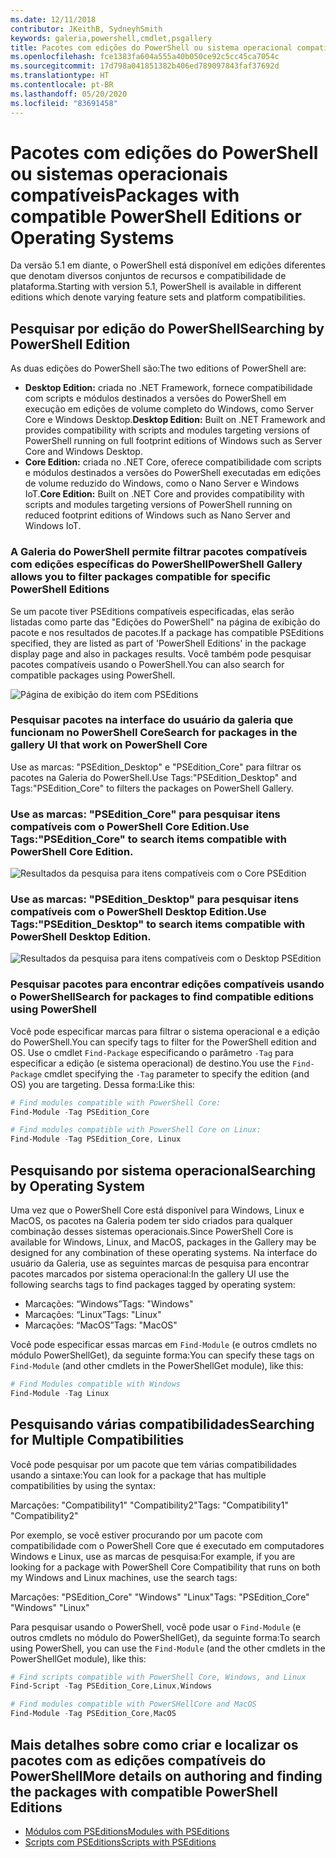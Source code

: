 ```yaml
---
ms.date: 12/11/2018
contributor: JKeithB, SydneyhSmith
keywords: galeria,powershell,cmdlet,psgallery
title: Pacotes com edições do PowerShell ou sistema operacional compatível
ms.openlocfilehash: fce1383fa604a555a40b050ce92c5cc45ca7054c
ms.sourcegitcommit: 17d798a041851382b406ed789097843faf37692d
ms.translationtype: HT
ms.contentlocale: pt-BR
ms.lasthandoff: 05/20/2020
ms.locfileid: "83691458"
---
```

# <a name="packages-with-compatible-powershell-editions-or-operating-systems"></a><span data-ttu-id="93966-103">Pacotes com edições do PowerShell ou sistemas operacionais compatíveis</span><span class="sxs-lookup"><span data-stu-id="93966-103">Packages with compatible PowerShell Editions or Operating Systems</span></span>

<span data-ttu-id="93966-104">Da versão 5.1 em diante, o PowerShell está disponível em edições diferentes que denotam diversos conjuntos de recursos e compatibilidade de plataforma.</span><span class="sxs-lookup"><span data-stu-id="93966-104">Starting with version 5.1, PowerShell is available in different editions which denote varying feature sets and platform compatibilities.</span></span>

## <a name="searching-by-powershell-edition"></a><span data-ttu-id="93966-105">Pesquisar por edição do PowerShell</span><span class="sxs-lookup"><span data-stu-id="93966-105">Searching by PowerShell Edition</span></span>

<span data-ttu-id="93966-106">As duas edições do PowerShell são:</span><span class="sxs-lookup"><span data-stu-id="93966-106">The two editions of PowerShell are:</span></span>

- <span data-ttu-id="93966-107">**Desktop Edition:** criada no .NET Framework, fornece compatibilidade com scripts e módulos destinados a versões do PowerShell em execução em edições de volume completo do Windows, como Server Core e Windows Desktop.</span><span class="sxs-lookup"><span data-stu-id="93966-107">**Desktop Edition:** Built on .NET Framework and provides compatibility with scripts and modules targeting versions of PowerShell running on full footprint editions of Windows such as Server Core and Windows Desktop.</span></span>
- <span data-ttu-id="93966-108">**Core Edition:** criada no .NET Core, oferece compatibilidade com scripts e módulos destinados a versões do PowerShell executadas em edições de volume reduzido do Windows, como o Nano Server e Windows IoT.</span><span class="sxs-lookup"><span data-stu-id="93966-108">**Core Edition:** Built on .NET Core and provides compatibility with scripts and modules targeting versions of PowerShell running on reduced footprint editions of Windows such as Nano Server and Windows IoT.</span></span>

### <a name="powershell-gallery-allows-you-to-filter-packages-compatible-for-specific-powershell-editions"></a><span data-ttu-id="93966-109">A Galeria do PowerShell permite filtrar pacotes compatíveis com edições específicas do PowerShell</span><span class="sxs-lookup"><span data-stu-id="93966-109">PowerShell Gallery allows you to filter packages compatible for specific PowerShell Editions</span></span>

<span data-ttu-id="93966-110">Se um pacote tiver PSEditions compatíveis especificadas, elas serão listadas como parte das "Edições do PowerShell" na página de exibição do pacote e nos resultados de pacotes.</span><span class="sxs-lookup"><span data-stu-id="93966-110">If a package has compatible PSEditions specified, they are listed as part of 'PowerShell Editions' in the package display page and also in packages results.</span></span>
<span data-ttu-id="93966-111">Você também pode pesquisar pacotes compatíveis usando o PowerShell.</span><span class="sxs-lookup"><span data-stu-id="93966-111">You can also search for compatible packages using PowerShell.</span></span>

![Página de exibição do item com PSEditions](media/searching-by-compatibility/packagedisplaypagewithpseditions.PNG)

### <a name="search-for-packages-in-the-gallery-ui-that-work-on-powershell-core"></a><span data-ttu-id="93966-113">Pesquisar pacotes na interface do usuário da galeria que funcionam no PowerShell Core</span><span class="sxs-lookup"><span data-stu-id="93966-113">Search for packages in the gallery UI that work on PowerShell Core</span></span>

<span data-ttu-id="93966-114">Use as marcas: "PSEdition_Desktop" e "PSEdition_Core" para filtrar os pacotes na Galeria do PowerShell.</span><span class="sxs-lookup"><span data-stu-id="93966-114">Use Tags:"PSEdition_Desktop" and Tags:"PSEdition_Core" to filters the packages on PowerShell Gallery.</span></span>

### <a name="use-tagspsedition_core-to-search-items-compatible-with-powershell-core-edition"></a><span data-ttu-id="93966-115">Use as marcas: "PSEdition_Core" para pesquisar itens compatíveis com o PowerShell Core Edition.</span><span class="sxs-lookup"><span data-stu-id="93966-115">Use Tags:"PSEdition_Core" to search items compatible with PowerShell Core Edition.</span></span>

![Resultados da pesquisa para itens compatíveis com o Core PSEdition](media/searching-by-compatibility/searchresultswithpseditions.PNG)

### <a name="use-tagspsedition_desktop-to-search-items-compatible-with-powershell-desktop-edition"></a><span data-ttu-id="93966-117">Use as marcas: "PSEdition_Desktop" para pesquisar itens compatíveis com o PowerShell Desktop Edition.</span><span class="sxs-lookup"><span data-stu-id="93966-117">Use Tags:"PSEdition_Desktop" to search items compatible with PowerShell Desktop Edition.</span></span>

![Resultados da pesquisa para itens compatíveis com o Desktop PSEdition](media/searching-by-compatibility/searchresultswithpseditionsdesktop.PNG)

### <a name="search-for-packages-to-find-compatible-editions-using-powershell"></a><span data-ttu-id="93966-119">Pesquisar pacotes para encontrar edições compatíveis usando o PowerShell</span><span class="sxs-lookup"><span data-stu-id="93966-119">Search for packages to find compatible editions using PowerShell</span></span>
<span data-ttu-id="93966-120">Você pode especificar marcas para filtrar o sistema operacional e a edição do PowerShell.</span><span class="sxs-lookup"><span data-stu-id="93966-120">You can specify tags to filter for the PowerShell edition and OS.</span></span>
<span data-ttu-id="93966-121">Use o cmdlet `Find-Package` especificando o parâmetro `-Tag` para especificar a edição (e sistema operacional) de destino.</span><span class="sxs-lookup"><span data-stu-id="93966-121">You use the `Find-Package` cmdlet specifying the `-Tag` parameter to specify the edition (and OS) you are targeting.</span></span>
<span data-ttu-id="93966-122">Dessa forma:</span><span class="sxs-lookup"><span data-stu-id="93966-122">Like this:</span></span>

```powershell
# Find modules compatible with PowerShell Core:
Find-Module -Tag PSEdition_Core

# Find modules compatible with PowerShell Core on Linux:
Find-Module -Tag PSEdition_Core, Linux
```

## <a name="searching-by-operating-system"></a><span data-ttu-id="93966-123">Pesquisando por sistema operacional</span><span class="sxs-lookup"><span data-stu-id="93966-123">Searching by Operating System</span></span>

<span data-ttu-id="93966-124">Uma vez que o PowerShell Core está disponível para Windows, Linux e MacOS, os pacotes na Galeria podem ter sido criados para qualquer combinação desses sistemas operacionais.</span><span class="sxs-lookup"><span data-stu-id="93966-124">Since PowerShell Core is available for Windows, Linux, and MacOS, packages in the Gallery may be designed for any combination of these operating systems.</span></span> <span data-ttu-id="93966-125">Na interface do usuário da Galeria, use as seguintes marcas de pesquisa para encontrar pacotes marcados por sistema operacional:</span><span class="sxs-lookup"><span data-stu-id="93966-125">In the gallery UI use the following searchs tags to find packages tagged by operating system:</span></span>

- <span data-ttu-id="93966-126">Marcações: “Windows”</span><span class="sxs-lookup"><span data-stu-id="93966-126">Tags: "Windows"</span></span>
- <span data-ttu-id="93966-127">Marcações: “Linux”</span><span class="sxs-lookup"><span data-stu-id="93966-127">Tags: "Linux"</span></span>
- <span data-ttu-id="93966-128">Marcações: “MacOS”</span><span class="sxs-lookup"><span data-stu-id="93966-128">Tags: "MacOS"</span></span>

<span data-ttu-id="93966-129">Você pode especificar essas marcas em `Find-Module` (e outros cmdlets no módulo PowerShellGet), da seguinte forma:</span><span class="sxs-lookup"><span data-stu-id="93966-129">You can specify these tags on `Find-Module` (and other cmdlets in the PowerShellGet module), like this:</span></span>

```powershell
# Find Modules compatible with Windows
Find-Module -Tag Linux
```

## <a name="searching-for-multiple-compatibilities"></a><span data-ttu-id="93966-130">Pesquisando várias compatibilidades</span><span class="sxs-lookup"><span data-stu-id="93966-130">Searching for Multiple Compatibilities</span></span>

<span data-ttu-id="93966-131">Você pode pesquisar por um pacote que tem várias compatibilidades usando a sintaxe:</span><span class="sxs-lookup"><span data-stu-id="93966-131">You can look for a package that has multiple compatibilities by using the syntax:</span></span>

<span data-ttu-id="93966-132">Marcações: "Compatibility1" "Compatibility2"</span><span class="sxs-lookup"><span data-stu-id="93966-132">Tags: "Compatibility1" "Compatibility2"</span></span>

<span data-ttu-id="93966-133">Por exemplo, se você estiver procurando por um pacote com compatibilidade com o PowerShell Core que é executado em computadores Windows e Linux, use as marcas de pesquisa:</span><span class="sxs-lookup"><span data-stu-id="93966-133">For example, if you are looking for a package with PowerShell Core Compatibility that runs on both my Windows and Linux machines, use the search tags:</span></span>

<span data-ttu-id="93966-134">Marcações: "PSEdition_Core" "Windows" "Linux"</span><span class="sxs-lookup"><span data-stu-id="93966-134">Tags: "PSEdition_Core" "Windows" "Linux"</span></span>

<span data-ttu-id="93966-135">Para pesquisar usando o PowerShell, você pode usar o `Find-Module` (e outros cmdlets no módulo do PowerShellGet), da seguinte forma:</span><span class="sxs-lookup"><span data-stu-id="93966-135">To search using PowerShell, you can use the `Find-Module` (and the other cmdlets in the PowerShellGet module), like this:</span></span>

```powershell
# Find scripts compatible with PowerShell Core, Windows, and Linux
Find-Script -Tag PSEdition_Core,Linux,Windows

# Find modules compatible with PowerSHellCore and MacOS
Find-Module -Tag PSEdition_Core,MacOS
```

## <a name="more-details-on-authoring-and-finding-the-packages-with-compatible-powershell-editions"></a><span data-ttu-id="93966-136">Mais detalhes sobre como criar e localizar os pacotes com as edições compatíveis do PowerShell</span><span class="sxs-lookup"><span data-stu-id="93966-136">More details on authoring and finding the packages with compatible PowerShell Editions</span></span>

- [<span data-ttu-id="93966-137">Módulos com PSEditions</span><span class="sxs-lookup"><span data-stu-id="93966-137">Modules with PSEditions</span></span>](../../concepts/module-psedition-support.md)
- [<span data-ttu-id="93966-138">Scripts com PSEditions</span><span class="sxs-lookup"><span data-stu-id="93966-138">Scripts with PSEditions</span></span>](../../concepts/script-psedition-support.md)
